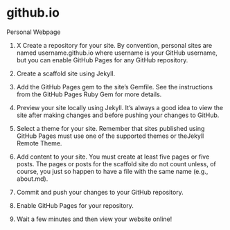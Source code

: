# github.io
Personal Webpage

1. X Create a repository for your site. By convention, personal sites are named username.github.io where username is your GitHub username, but you can enable GitHub Pages for any GitHub repository.

2. Create a scaffold site using Jekyll.

3. Add the GitHub Pages gem to the site’s Gemfile. See the instructions from the GitHub Pages Ruby Gem for more details.

4. Preview your site locally using Jekyll. It’s always a good idea to view the site after making changes and before pushing your changes to GitHub.

5. Select a theme for your site. Remember that sites published using GitHub Pages must use one of the supported themes or theJekyll Remote Theme.

6. Add content to your site. You must create at least five pages or five posts. The pages or posts for the scaffold site do not count unless, of course, you just so happen to have a file with the same name (e.g., about.md).

7. Commit and push your changes to your GitHub repository.

8. Enable GitHub Pages for your repository.

9. Wait a few minutes and then view your website online!
